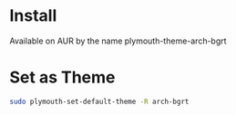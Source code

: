 # Install
Available on AUR by the name plymouth-theme-arch-bgrt
# Set as Theme
```sh
sudo plymouth-set-default-theme -R arch-bgrt 
```
